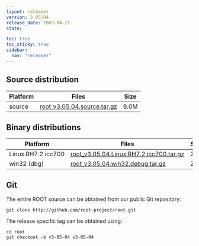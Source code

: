 ```yaml
---
layout: releases
version: 3.05/04
release_date: 2003-04-21
state:

toc: true
toc_sticky: true
sidebar:
  nav: "releases"
---
```



## Source distribution

| Platform       | Files | Size |
|-----------|-------|-----|
| source | [root_v3.05.04.source.tar.gz](https://root.cern.ch/download/root_v3.05.04.source.tar.gz) | 9.0M |


## Binary distributions

| Platform       | Files | Size |
|-----------|-------|-----|
| Linux.RH7.2.icc700 | [root_v3.05.04.Linux.RH7.2.icc700.tar.gz](https://root.cern.ch/download/root_v3.05.04.Linux.RH7.2.icc700.tar.gz) |  20M |
| win32 (dbg) | [root_v3.05.04.win32.debug.tar.gz](https://root.cern.ch/download/root_v3.05.04.win32.debug.tar.gz) |  26M |


## Git
The entire ROOT source can be obtained from our public Git repository:

~~~
git clone http://github.com/root-project/root.git
~~~
The release specific tag can be obtained using:
~~~
cd root
git checkout -b v3-05-04 v3-05-04
~~~

